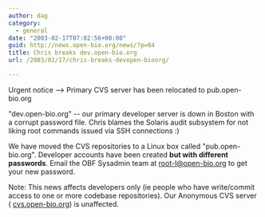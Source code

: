 ```yaml
---
author: dag
category:
  - general
date: "2003-02-17T07:02:56+00:00"
guid: http://news.open-bio.org/news/?p=64
title: Chris breaks dev.open-bio.org
url: /2003/02/17/chris-breaks-devopen-bioorg/

---
```

Urgent notice --> Primary CVS server has been relocated to pub.open-bio.org

"dev.open-bio.org" -- our primary developer server is down in Boston with a corrupt password file. Chris blames the Solaris audit subsystem for not liking root commands issued via SSH connections :)

We have moved the CVS repositories to a Linux box called "pub.open-bio.org". Developer accounts have been created **but with different passwords**. Email the OBF Sysadmin team at [root-l@open-bio.org](mailto:root-l@open-bio.org) to get your new password.

Note: This news affects developers only (ie people who have write/commit access to one or more codebase repositories). Our Anonymous CVS server ( [cvs.open-bio.org](http://cvs.open-bio.org)) is unaffected.
